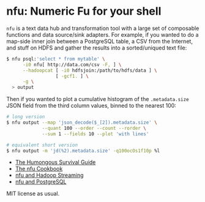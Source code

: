 # nfu: Numeric Fu for your shell
`nfu` is a text data hub and transformation tool with a large set of composable
functions and data source/sink adapters. For example, if you wanted to do a
map-side inner join between a PostgreSQL table, a CSV from the Internet, and
stuff on HDFS and gather the results into a sorted/uniqued text file:

```sh
$ nfu psql:'select * from mytable' \
      -i0 nfu[ http://data.com/csv -F, ] \
      --hadoopcat [ -i0 hdfsjoin:/path/to/hdfs/data ] \
                  [ -gcf1. ] \
      -g \
  > output
```

Then if you wanted to plot a cumulative histogram of the `.metadata.size` JSON
field from the third column values, binned to the nearest 100:

```sh
# long version
$ nfu output --map 'json_decode($_[2]).metadata.size' \
             --quant 100 --order --count --rorder \
             --sum 1 --fields 10 --plot 'with lines'

# equivalent short version
$ nfu output -m 'jd(%2).metadata.size' -q100ocOs1f10p %l
```

- [The Humongous Survival Guide](humongous-survival-guide.md)
- [The nfu Cookbook](cookbook.md)
- [nfu and Hadoop Streaming](hadoop.md)
- [nfu and PostgreSQL](postgres.md)

MIT license as usual.
